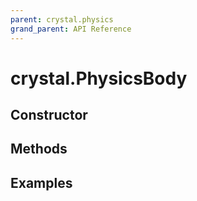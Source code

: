 ```yaml
---
parent: crystal.physics
grand_parent: API Reference
---
```


# crystal.PhysicsBody

## Constructor

## Methods

## Examples
